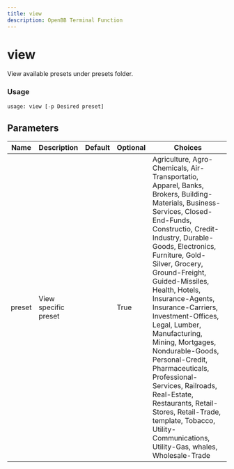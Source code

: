 ```yaml
---
title: view
description: OpenBB Terminal Function
---
```


# view

View available presets under presets folder.

### Usage 
```python
usage: view [-p Desired preset]
```

## Parameters

| Name | Description | Default | Optional | Choices |
| ---- | ----------- | ------- | -------- | ------- |
| preset | View specific preset |  | True | Agriculture, Agro-Chemicals, Air-Transportatio, Apparel, Banks, Brokers, Building-Materials, Business-Services, Closed-End-Funds, Constructio, Credit-Industry, Durable-Goods, Electronics, Furniture, Gold-Silver, Grocery, Ground-Freight, Guided-Missiles, Health, Hotels, Insurance-Agents, Insurance-Carriers, Investment-Offices, Legal, Lumber, Manufacturing, Mining, Mortgages, Nondurable-Goods, Personal-Credit, Pharmaceuticals, Professional-Services, Railroads, Real-Estate, Restaurants, Retail-Stores, Retail-Trade, template, Tobacco, Utility-Communications, Utility-Gas, whales, Wholesale-Trade |


